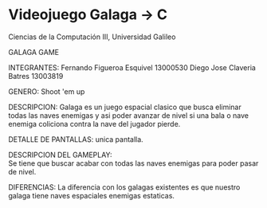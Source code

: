 # Videojuego Galaga -> C
Ciencias de la Computación III, Universidad Galileo

GALAGA GAME

INTEGRANTES:
	Fernando Figueroa Esquivel 13000530
	Diego Jose Claveria Batres 13003819

GENERO:
	Shoot 'em up

DESCRIPCION:
	Galaga es un juego espacial clasico que busca eliminar todas las naves enemigas y asi poder avanzar de nivel si una bala o nave 	enemiga coliciona contra la nave del jugador pierde.

DETALLE DE PANTALLAS:
	unica pantalla.

DESCRIPCION DEL GAMEPLAY:	
	Se tiene que buscar acabar con todas las naves enemigas para poder pasar de nivel.



DIFERENCIAS:
	La diferencia con los galagas existentes es que nuestro galaga tiene naves espaciales enemigas estaticas.


